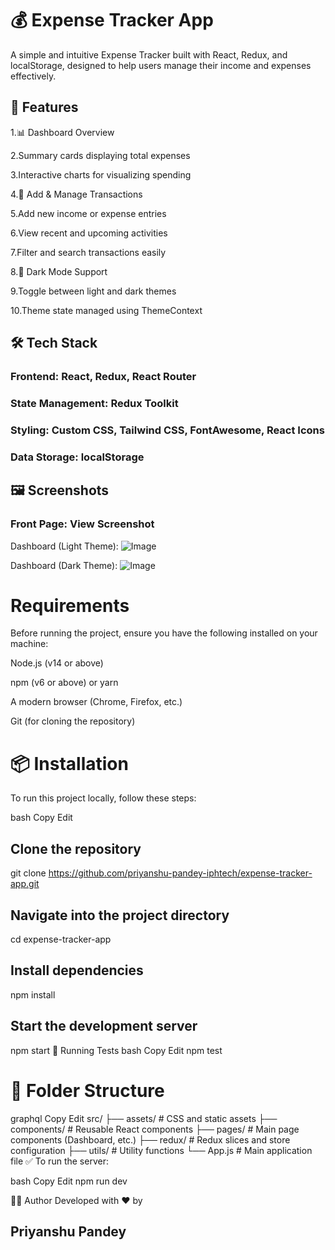 # 💰 Expense Tracker App
A simple and intuitive Expense Tracker built with React, Redux, and localStorage, designed to help users manage their income and expenses effectively.

## 🚀 Features
1.📊 Dashboard Overview

2.Summary cards displaying total expenses

3.Interactive charts for visualizing spending

4.💸 Add & Manage Transactions

5.Add new income or expense entries

6.View recent and upcoming activities

7.Filter and search transactions easily

8.🌙 Dark Mode Support

9.Toggle between light and dark themes

10.Theme state managed using ThemeContext

## 🛠️ Tech Stack
### Frontend: React, Redux, React Router

### State Management: Redux Toolkit

### Styling: Custom CSS, Tailwind CSS, FontAwesome, React Icons

### Data Storage: localStorage

## 🖼️ Screenshots
### Front Page: View Screenshot

Dashboard (Light Theme): ![Image](https://github.com/user-attachments/assets/162884a6-6d17-4b1b-aecc-b5f95f7cb74f)

Dashboard (Dark Theme): ![Image](https://github.com/user-attachments/assets/558b2780-8aeb-47c7-85a4-92201307aac6)

# Requirements
Before running the project, ensure you have the following installed on your machine:

Node.js (v14 or above)

npm (v6 or above) or yarn

A modern browser (Chrome, Firefox, etc.)

Git (for cloning the repository)



# 📦 Installation
To run this project locally, follow these steps:

bash
Copy
Edit

## Clone the repository
git clone https://github.com/priyanshu-pandey-iphtech/expense-tracker-app.git

## Navigate into the project directory
cd expense-tracker-app

## Install dependencies
npm install

## Start the development server
npm start
🧪 Running Tests
bash
Copy
Edit
npm test
# 📁 Folder Structure
graphql
Copy
Edit
src/
├── assets/         # CSS and static assets
├── components/     # Reusable React components
├── pages/          # Main page components (Dashboard, etc.)
├── redux/          # Redux slices and store configuration
├── utils/          # Utility functions
└── App.js          # Main application file
✅ To run the server:

bash
Copy
Edit
npm run dev


🙋‍♂️ Author
Developed with ❤️ by 
## Priyanshu Pandey
